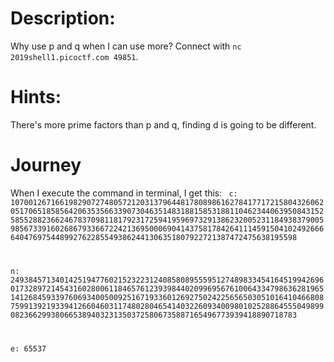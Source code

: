 # Description:
Why use p and q when I can use more? Connect with <code>nc 2019shell1.picoctf.com 49851</code>.

# Hints:
There's more prime factors than p and q, finding d is going to be different.

# Journey

When I execute the command in terminal, I get this:
<code>
c: 10700126716619829072748057212031379644817808986162784177172158043260620517065185856420635356633907304635148318815853188110462344063950843152585528823662467837098118179231725941959697329138623200523118493837900598567339160268679336672242136950006904143758178426411145915041024926666404769754489927622855493862441306351807922721387472475638195598
  
n: 24938457134014251947760215232231240858089555951274898334541645199426960173289721454316028006118465761239398440209969567610064334798636281965141268459339760693400500925167193360126927502422565650305101641046680875991392193394126604603117480280465414032260934009801025288645550498990823662993806653894032313503725806735887165496773939418890718783
  
e: 65537
</code>
